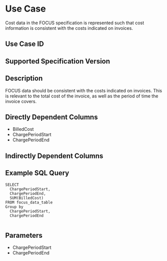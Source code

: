 # Use Case

Cost data in the FOCUS specification is represented such that cost information is consistent with the costs indicated on invoices.  

## Use Case ID


## Supported Specification Version


## Description
FOCUS data should be consistent with the costs indicated on invoices. This is relevant to the total cost of the invoice, as well as the period of time the invoice covers.

## Directly Dependent Columns
* BilledCost
* ChargePeriodStart
* ChargePeriodEnd

## Indirectly Dependent Columns



## Example SQL Query
```
SELECT
  ChargePeriodStart,
  ChargePeriodEnd,
  SUM(BilledCost)
FROM focus_data_table
Group by
  ChargePeriodStart,
  ChargePeriodEnd
 

```

## Parameters
* ChargePeriodStart
* ChargePeriodEnd

